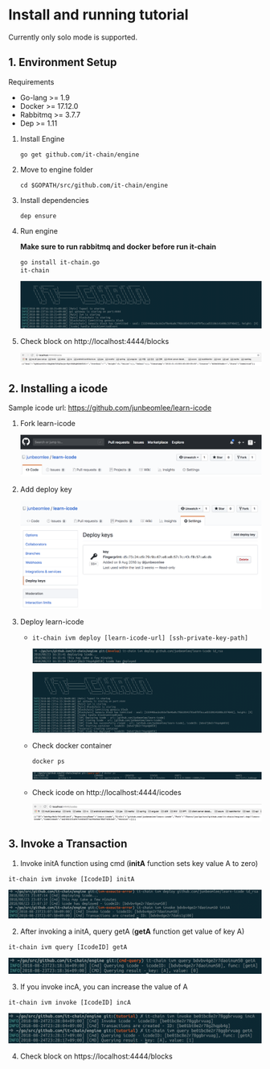# Install and running tutorial

 Currently only solo mode is supported.



## 1. Environment Setup

Requirements

- Go-lang >= 1.9
- Docker >= 17.12.0
- Rabbitmq >= 3.7.7
- Dep >= 1.11



1. Install Engine

   ```shell
   go get github.com/it-chain/engine
   ```

2. Move to engine folder

   ```shell
   cd $GOPATH/src/github.com/it-chain/engine
   ```

3. Install dependencies

   ```
   dep ensure
   ```

4. Run engine

   **Make sure to run rabbitmq and docker before run it-chain**

   ```shell
   go install it-chain.go
   it-chain
   ```

   ![[tutorial]run](./images/[tutorial]run.png)

5. Check block on http://localhost:4444/blocks

   ![[tutorial]api-blocks](./images/[tutorial]api-blocks.png)

## 2. Installing a icode

Sample icode url:  https://github.com/junbeomlee/learn-icode

1. Fork learn-icode

   ![[tutorial]fork](./images/[tutorial]fork.png)

2. Add deploy key

   ![[tutorial]sshkey](./images/[tutorial]sshkey.png)

3. Deploy learn-icode

   - `it-chain ivm deploy [learn-icode-url] [ssh-private-key-path]`

     ![[tutorial]deploy](./images/[tutorial]deploy.png)

     ![[tutorial]deploy-result](./images/[tutorial]deploy-result.png)

   - Check docker container

     ```shell
     docker ps
     ```

     ![[tutorial]docker](./images/[tutorial]docker.png)


   - Check icode on http://localhost:4444/icodes

     ![[tutorial]api-icodes](./images/[tutorial]api-icodes.png)



## 3. Invoke a Transaction

1. Invoke initA function using cmd (**initA** function sets key value A to zero)

```
it-chain ivm invoke [IcodeID] initA
```

![[tutorial]invoke](./images/[tutorial]invoke.png)

2. After invoking a initA, query getA (**getA** function get value of key A)

```
it-chain ivm query [IcodeID] getA
```

![[tutorial]query](./images/[tutorial]query.png)

3. If you invoke incA, you can increase the value of A

```shell
it-chain ivm invoke [IcodeID] incA
```

![[tutorial]incA](./images/[tutorial]incA.png)

4. Check block on https://localhost:4444/blocks


